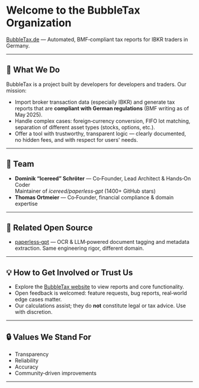 # Welcome to the BubbleTax Organization

[BubbleTax.de](https://bubbletax.de/?utm_source=github&utm_medium=org_profile&utm_campaign=intro) — Automated, BMF‑compliant tax reports for IBKR traders in Germany.

---

## 🚀 What We Do

BubbleTax is a project built by developers for developers and traders. Our mission:

- Import broker transaction data (especially IBKR) and generate tax reports that are **compliant with German regulations** (BMF writing as of May 2025).
- Handle complex cases: foreign‑currency conversion, FIFO lot matching, separation of different asset types (stocks, options, etc.).
- Offer a tool with trustworthy, transparent logic — clearly documented, no hidden fees, and with respect for users' needs.

---

## 👤 Team

- **Dominik “Icereed” Schröter** — Co‑Founder, Lead Architect & Hands‑On Coder  
  Maintainer of *icereed/paperless‑gpt* (1400+ GitHub stars)
- **Thomas Ortmeier** — Co‑Founder, financial compliance & domain expertise

---

## 🔗 Related Open Source

- [paperless‑gpt](https://github.com/Icereed/paperless-gpt) — OCR & LLM‑powered document tagging and metadata extraction. Same engineering rigor, different domain.

---

## 💡 How to Get Involved or Trust Us

- Explore the [BubbleTax website](https://bubbletax.de/?utm_source=github&utm_medium=org_profile&utm_campaign=link) to view reports and core functionality.  
- Open feedback is welcomed: feature requests, bug reports, real‑world edge cases matter.  
- Our calculations assist; they do **not** constitute legal or tax advice. Use with discretion.
---

## 🔒 Values We Stand For

- Transparency  
- Reliability  
- Accuracy  
- Community‑driven improvements  

---

